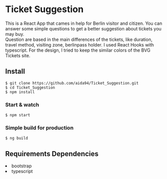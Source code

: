 # Ticket Suggestion

This is a React App that cames in help for Berlin visitor and citizen. You can answer some simple questions to get a better suggestion about tickets you may buy.</br>
Question are based in the main differences of the tickets, like duration, travel method, visiting zone, berlinpass holder.
I used React Hooks with typescript. For the design, I tried to keep the similar colors of the BVG Tickets site. 

## Install

    $ git clone https://github.com/aida94/Ticket_Suggestion.git
    $ cd Ticket_Suggestion
    $ npm install

### Start & watch

    $ npm start

### Simple build for production

    $ ng build
    
## Requirements Dependencies  
<li>bootstrap</li>
<li>typescript</li>


